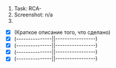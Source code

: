 1. Task: RCA-
2. Screenshot: n/a
3.

- [x] (Краткое описание того, что сделано)
- [x] (---------------||-----------------)
- [x] (---------------||-----------------)
- [x] (---------------||-----------------)
- [x] (---------------||-----------------)
